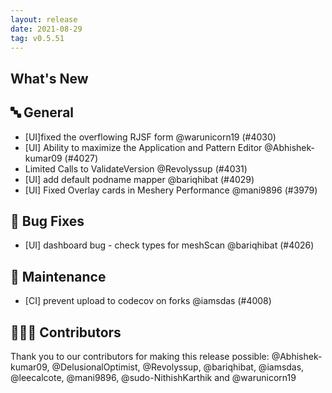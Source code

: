 ```yaml
---
layout: release
date: 2021-08-29
tag: v0.5.51
---
```


## What's New

## 🔤 General

- [UI]fixed the overflowing RJSF form @warunicorn19 (#4030)
- [UI] Ability to maximize the Application and Pattern Editor @Abhishek-kumar09 (#4027)
- Limited Calls to ValidateVersion @Revolyssup (#4031)
- [UI] add default podname mapper @bariqhibat (#4029)
- [UI] Fixed Overlay cards in Meshery Performance @mani9896 (#3979)

## 🐛 Bug Fixes

- [UI] dashboard bug - check types for meshScan @bariqhibat (#4026)

## 🧰 Maintenance

- [CI] prevent upload to codecov on forks @iamsdas (#4008)

## 👨🏽‍💻 Contributors

Thank you to our contributors for making this release possible:
@Abhishek-kumar09, @DelusionalOptimist, @Revolyssup, @bariqhibat, @iamsdas, @leecalcote, @mani9896, @sudo-NithishKarthik and @warunicorn19
